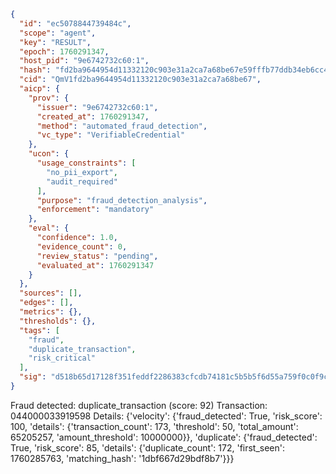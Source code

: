 ```json
{
  "id": "ec5078844739484c",
  "scope": "agent",
  "key": "RESULT",
  "epoch": 1760291347,
  "host_pid": "9e6742732c60:1",
  "hash": "fd2ba9644954d11332120c903e31a2ca7a68be67e59fffb77ddb34eb6cc4b8b6",
  "cid": "QmV1fd2ba9644954d11332120c903e31a2ca7a68be67",
  "aicp": {
    "prov": {
      "issuer": "9e6742732c60:1",
      "created_at": 1760291347,
      "method": "automated_fraud_detection",
      "vc_type": "VerifiableCredential"
    },
    "ucon": {
      "usage_constraints": [
        "no_pii_export",
        "audit_required"
      ],
      "purpose": "fraud_detection_analysis",
      "enforcement": "mandatory"
    },
    "eval": {
      "confidence": 1.0,
      "evidence_count": 0,
      "review_status": "pending",
      "evaluated_at": 1760291347
    }
  },
  "sources": [],
  "edges": [],
  "metrics": {},
  "thresholds": {},
  "tags": [
    "fraud",
    "duplicate_transaction",
    "risk_critical"
  ],
  "sig": "d518b65d17128f351feddf2286383cfcdb74181c5b5b5f6d55a759f0c0f9cc0d"
}
```

Fraud detected: duplicate_transaction (score: 92)
Transaction: 044000033919598
Details: {'velocity': {'fraud_detected': True, 'risk_score': 100, 'details': {'transaction_count': 173, 'threshold': 50, 'total_amount': 65205257, 'amount_threshold': 10000000}}, 'duplicate': {'fraud_detected': True, 'risk_score': 85, 'details': {'duplicate_count': 172, 'first_seen': 1760285763, 'matching_hash': '1dbf667d29bdf8b7'}}}